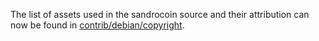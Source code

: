The list of assets used in the sandrocoin source and their attribution can now be found in [contrib/debian/copyright](../contrib/debian/copyright).
